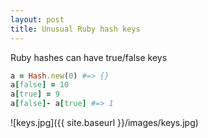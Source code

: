 ```yaml
---
layout: post
title: Unusual Ruby hash keys
---
```

Ruby hashes can have true/false keys

```ruby
a = Hash.new(0) #=> {}
a[false] = 10
a[true] = 9
a[false]- a[true] #=> 1
```

![keys.jpg]({{ site.baseurl }}/images/keys.jpg)
